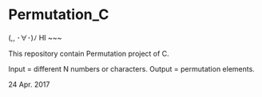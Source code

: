 # Permutation_C
(,, ･∀･)ﾉ HI ~~~

This repository contain Permutation project of C.

Input = different  N numbers or characters.
Output = permutation elements.

24 Apr. 2017

